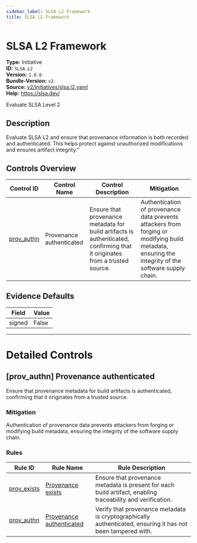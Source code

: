 ```yaml
---
sidebar_label: SLSA L2 Framework
title: SLSA L2 Framework
---  
```

# SLSA L2 Framework  
**Type:** Initiative  
**ID:** `SLSA.L2`  
**Version:** `1.0.0`  
**Bundle-Version:** `v2`  
**Source:** [v2/initiatives/slsa.l2.yaml](https://github.com/scribe-public/sample-policies/blob/main/v2/initiatives/slsa.l2.yaml)  
**Help:** https://slsa.dev/  

Evaluate SLSA Level 2

## **Description**

Evaluate SLSA L2 and ensure that provenance information is both recorded and authenticated. This helps protect against unauthorized modifications and ensures artifact integrity."


## Controls Overview

| Control ID | Control Name | Control Description | Mitigation |
|------------|--------------|---------------------|------------|
|  [prov_authn](#prov_authn-provenance-authenticated) | Provenance authenticated | Ensure that provenance metadata for build artifacts is authenticated, confirming that it originates from a trusted source. | Authentication of provenance data prevents attackers from forging or modifying build metadata, ensuring the integrity of the software supply chain. |

## Evidence Defaults

| Field | Value |
|-------|-------|
| signed | False |

---

# Detailed Controls

## [prov_authn] Provenance authenticated

Ensure that provenance metadata for build artifacts is authenticated, confirming that it originates from a trusted source.


### Mitigation  
Authentication of provenance data prevents attackers from forging or modifying build metadata, ensuring the integrity of the software supply chain.

### Rules

| Rule ID | Rule Name | Rule Description |
|---------|-----------|------------------|
| [prov_exists](https://deploy-preview-299--scribe-security.netlify.app/docs/configuration/initiatives/rules/slsa/l1-provenance-exists) | [Provenance exists](rules/slsa/l1-provenance-exists.md) | Ensure that provenance metadata is present for each build artifact, enabling traceability and verification. |
| [prov_authn](https://deploy-preview-299--scribe-security.netlify.app/docs/configuration/initiatives/rules/slsa/l2-provenance-authenticate) | [Provenance authenticated](rules/slsa/l2-provenance-authenticated.md) | Verify that provenance metadata is cryptographically authenticated, ensuring it has not been tampered with. |
